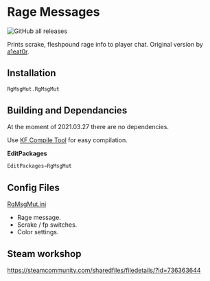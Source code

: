 # Rage Messages

![GitHub all releases](https://img.shields.io/github/downloads/InsultingPros/RgMsgMut/total)

Prints scrake, fleshpound rage info to player chat. Original version by [a1eat0r](https://forums.tripwireinteractive.com/index.php?threads/mutator-rage-messages.99328/).

## Installation

```cpp
RgMsgMut.RgMsgMut
```

## Building and Dependancies

At the moment of 2021.03.27 there are no dependencies.

Use [KF Compile Tool](https://github.com/InsultingPros/KFCompileTool) for easy compilation.

**EditPackages**

```cpp
EditPackages=RgMsgMut
```

## Config Files

[RgMsgMut.ini](Configs/RgMsgMut.ini 'main config')

* Rage message.
* Scrake / fp switches.
* Color settings.

## Steam workshop

<https://steamcommunity.com/sharedfiles/filedetails/?id=736363644>
